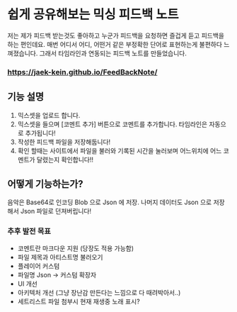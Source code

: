 # 쉽게 공유해보는 믹싱 피드백 노트

저는 제가 피드백 받는것도 좋아하고 누군가 피드백을 요청하면 즐겁게 듣고 피드백을 하는 편인데요.
매번 어디서 어디, 어떤거 같은 부정확한 단어로 표현하는게 불편하다 느껴졌습니다.
그래서 타임라인과 연동되는 피드백 노트를 만들었습니다.

### https://jaek-kein.github.io/FeedBackNote/

## 기능 설명
1. 믹스셋을 업로드 합니다.
2. 믹스셋을 들으며 [코멘트 추가] 버튼으로 코멘트를 추가합니다. 타임라인은 자동으로 추가됩니다!
3. 작성한 피드백 파일을 저장해둡니다!
4. 확인 할때는 사이트에서 파일을 불러와 기록된 시간을 눌러보며 어느위치에 어느 코멘트가 달렸는지 확인합니다!!

## 어떻게 기능하는가?
음악은 Base64로 인코딩 Blob 으로 Json 에 저장. 나머지 데이터도 Json 으로 저장해서 Json 파일로 던져버립니다!

### 추후 발전 목표
- 코멘트란 마크다운 지원 (당장도 적용 가능함)
- 파일 제목과 아티스트명 불러오기
- 플레이어 커스텀
- 파일명 Json -> 커스텀 확장자
- UI 개선
- 아키텍처 개선 (그냥 장난감 만든다는 느낌으로 다 때려박아서..)
- 세트리스트 파일 첨부시 현재 재생중 노래 표시?